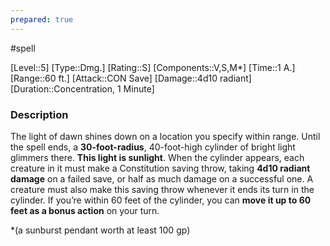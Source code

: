 ```yaml
---
prepared: true
---
```

#spell

[Level::5]
[Type::Dmg.]
[Rating::S]
[Components::V,S,M*]
[Time::1 A.]
[Range::60 ft.]
[Attack::CON Save]
[Damage::4d10 radiant]
[Duration::Concentration, 1 Minute]
### Description

The light of dawn shines down on a location you specify within range. Until the spell ends, a **30-foot-radius**, 40-foot-high cylinder of bright light glimmers there. **This light is sunlight**. When the cylinder appears, each creature in it must make a Constitution saving throw, taking **4d10 radiant damage** on a failed save, or half as much damage on a successful one. A creature must also make this saving throw whenever it ends its turn in the cylinder. If you’re within 60 feet of the cylinder, you can **move it up to 60 feet as a bonus action** on your turn.

\*(a sunburst pendant worth at least 100 gp)